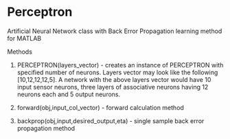 # Perceptron
Artificial Neural Network class with Back Error Propagation learning method for MATLAB


Methods

1. PERCEPTRON(layers_vector) - creates an instance of PERCEPTRON with specified number of neurons. Layers vector may look like the following [10,12,12,12,5]. A network with the above layers vector would have 10 input sensor neurons, three layers of associative neurons having 12 neurons each and 5 output neurons.

2. forward(obj,input_col_vector) - forward calculation method

3. backprop(obj,input,desired_output,eta) - single sample back error propagation method
